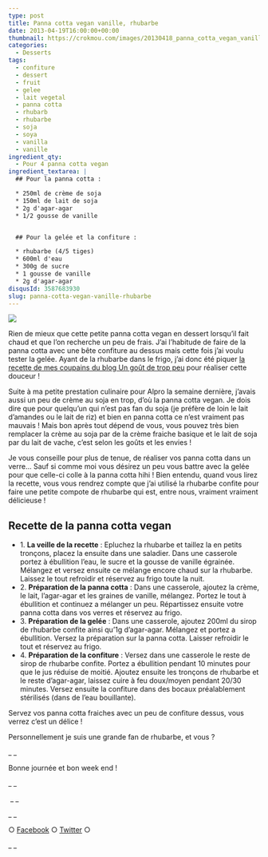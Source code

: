 ```yaml
---
type: post
title: Panna cotta vegan vanille, rhubarbe
date: 2013-04-19T16:00:00+00:00
thumbnail: https://crokmou.com/images/20130418_panna_cotta_vegan_vanille_gelee_rhubarbe__0038.jpg
categories:
  - Desserts
tags:
  - confiture
  - dessert
  - fruit
  - gelee
  - lait vegetal
  - panna cotta
  - rhubarb
  - rhubarbe
  - soja
  - soya
  - vanilla
  - vanille
ingredient_qty:
  - Pour 4 panna cotta vegan
ingredient_textarea: |
  ## Pour la panna cotta :

  * 250ml de crème de soja
  * 150ml de lait de soja
  * 2g d'agar-agar
  * 1/2 gousse de vanille


  ## Pour la gelée et la confiture :

  * rhubarbe (4/5 tiges)
  * 600ml d'eau
  * 300g de sucre
  * 1 gousse de vanille
  * 2g d'agar-agar
disqusId: 3587683930
slug: panna-cotta-vegan-vanille-rhubarbe
---
```


[![](http://www.crokmou.com/wp-content/uploads/2013/04/20130418_panna_cotta_vegan_vanille_gelee_rhubarbe__0044-200x3001-200x300.jpg)](http://www.crokmou.com/wp-content/uploads/2013/04/20130418_panna_cotta_vegan_vanille_gelee_rhubarbe__0044-200x3001.jpg)

Rien de mieux que cette petite panna cotta vegan en dessert lorsqu’il fait chaud et que l’on recherche un peu de frais. J’ai l’habitude de faire de la panna cotta avec une bête confiture au dessus mais cette fois j’ai voulu tester la gelée. Ayant de la rhubarbe dans le frigo, j’ai donc été piquer [la recette de mes coupains du blog Un goût de trop peu](http://www.ungoutdetroppeu.com/tarte-fraise-rhubarbe/) pour réaliser cette douceur !

Suite à ma petite prestation culinaire pour Alpro la semaine dernière, j’avais aussi un peu de crème au soja en trop, d’où la panna cotta vegan. Je dois dire que pour quelqu’un qui n’est pas fan du soja (je préfère de loin le lait d’amandes ou le lait de riz) et bien en panna cotta ce n’est vraiment pas mauvais ! Mais bon après tout dépend de vous, vous pouvez très bien remplacer la crème au soja par de la crème fraiche basique et le lait de soja par du lait de vache, c’est selon les goûts et les envies !

Je vous conseille pour plus de tenue, de réaliser vos panna cotta dans un verre… Sauf si comme moi vous désirez un peu vous battre avec la gelée pour que celle-ci colle à la panna cotta hihi ! Bien entendu, quand vous lirez la recette, vous vous rendrez compte que j’ai utilisé la rhubarbe confite pour faire une petite compote de rhubarbe qui est, entre nous, vraiment vraiment délicieuse !

## **Recette de la panna cotta vegan**

* 1\. **La veille de la recette** : Epluchez la rhubarbe et taillez la en petits tronçons, placez la ensuite dans une saladier. Dans une casserole portez à ébullition l’eau, le sucre et la gousse de vanille égrainée. Mélangez et versez ensuite ce mélange encore chaud sur la rhubarbe. Laissez le tout refroidir et réservez au frigo toute la nuit.
* 2\. **Préparation de la panna cotta** : Dans une casserole, ajoutez la crème, le lait, l’agar-agar et les graines de vanille, mélangez. Portez le tout à ébullition et continuez a mélanger un peu. Répartissez ensuite votre panna cotta dans vos verres et réservez au frigo.
* 3\. **Préparation de la gelée** : Dans une casserole, ajoutez 200ml du sirop de rhubarbe confite ainsi qu’1g d’agar-agar. Mélangez et portez a ébullition. Versez la préparation sur la panna cotta. Laisser refroidir le tout et réservez au frigo.
* 4\. **Préparation de la confiture** : Versez dans une casserole le reste de sirop de rhubarbe confite. Portez a ébullition pendant 10 minutes pour que le jus réduise de moitié. Ajoutez ensuite les tronçons de rhubarbe et le reste d’agar-agar, laissez cuire à feu doux/moyen pendant 20/30 minutes. Versez ensuite la confiture dans des bocaux préalablement stérilisés (dans de l’eau bouillante).

Servez vos panna cotta fraiches avec un peu de confiture dessus, vous verrez c’est un délice !

Personnellement je suis une grande fan de rhubarbe, et vous ?

_ _

Bonne journée et bon week end !

_ _

 _ _

_ _

○ [Facebook](https://www.facebook.com/crokmou.blog) ○ [Twitter](https://twitter.com/Crokmou) ○

_ _